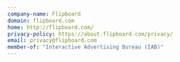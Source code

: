 ```yaml
---
company-name: Flipboard
domain: flipboard.com
home: http://flipboard.com/
privacy-policy: https://about.flipboard.com/privacy/
email: privacy@flipboard.com
member-of: "Interactive Advertising Bureau (IAB)"
---
```




